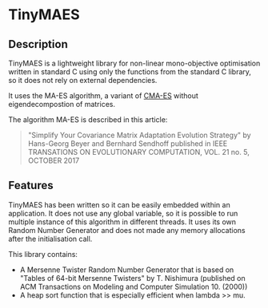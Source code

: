 # TinyMAES

## Description
TinyMAES is a lightweight library for non-linear mono-objective optimisation
written in standard C using only the functions from the standard C library,
so it does not rely on external dependencies.

It uses the MA-ES algorithm, a variant of [CMA-ES](http://cma.gforge.inria.fr/)
without eigendecompostion of matrices.

The algorithm MA-ES is described in this article:
> "Simplify Your Covariance Matrix Adaptation Evolution Strategy"
> by Hans-Georg Beyer and Bernhard Sendhoff
> published in IEEE TRANSATIONS ON EVOLUTIONARY COMPUTATION, VOL. 21 no. 5, OCTOBER 2017

## Features
TinyMAES has been written so it can be easily embedded within an application.
It does not use any global variable, so it is possible to run multiple instance
of this algorithm in different threads. It uses its own Random Number Generator
and does not made any memory allocations after the initialisation call.

This library contains:
 * A Mersenne Twister Random Number Generator that is based on
   "Tables of 64-bit Mersenne Twisters" by T. Nishimura
   (published on ACM Transactions on Modeling and Computer Simulation 10. (2000))
 * A heap sort function that is especially efficient when lambda >> mu.


